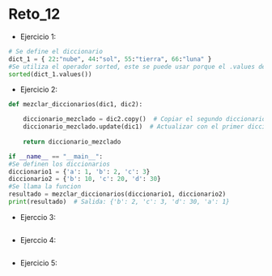 # Reto_12

- Ejercicio 1:
```Python
# Se define el diccionario
dict_1 = { 22:"nube", 44:"sol", 55:"tierra", 66:"luna" }
#Se utiliza el operador sorted, este se puede usar porque el .values devuelve una lista que sorted puede ordenar
sorted(dict_1.values())
```

- Ejercicio 2:
```Python
def mezclar_diccionarios(dic1, dic2):

    diccionario_mezclado = dic2.copy()  # Copiar el segundo diccionario
    diccionario_mezclado.update(dic1)  # Actualizar con el primer diccionario (sobrescribe si hay claves repetidas)
    
    return diccionario_mezclado

if __name__ == "__main__":
#Se definen los diccionarios
diccionario1 = {'a': 1, 'b': 2, 'c': 3}
diccionario2 = {'b': 10, 'c': 20, 'd': 30}
#Se llama la funcion
resultado = mezclar_diccionarios(diccionario1, diccionario2)
print(resultado)  # Salida: {'b': 2, 'c': 3, 'd': 30, 'a': 1}

```
- Ejerccio 3:
```Python

```
- Ejerccio 4:
```Python

```
- Ejercicio 5:
```Python

```
